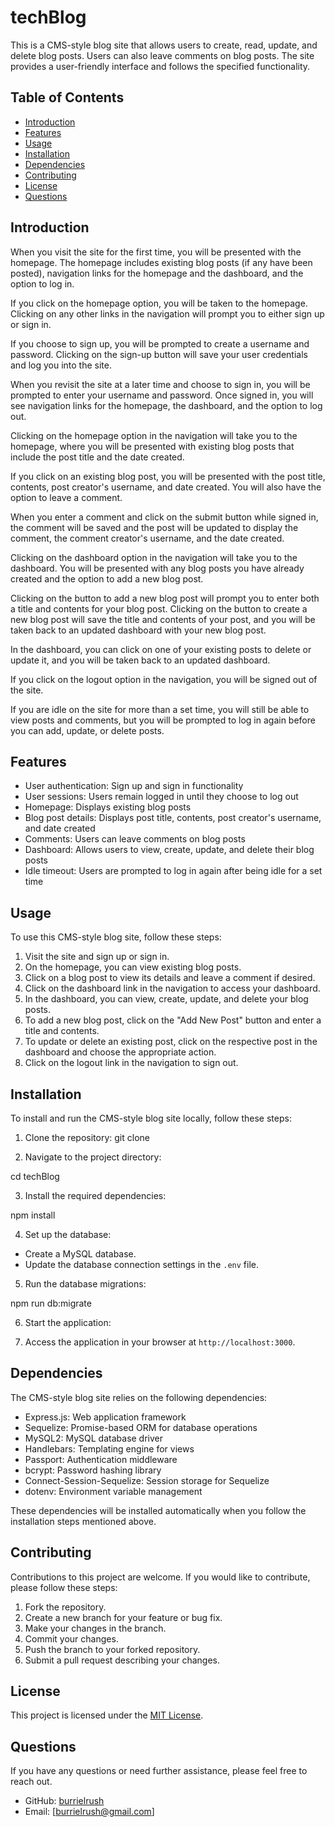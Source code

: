 # techBlog

This is a CMS-style blog site that allows users to create, read, update, and delete blog posts. Users can also leave comments on blog posts. The site provides a user-friendly interface and follows the specified functionality.

## Table of Contents

- [Introduction](#introduction)
- [Features](#features)
- [Usage](#usage)
- [Installation](#installation)
- [Dependencies](#dependencies)
- [Contributing](#contributing)
- [License](#license)
- [Questions](#questions)

## Introduction

When you visit the site for the first time, you will be presented with the homepage. The homepage includes existing blog posts (if any have been posted), navigation links for the homepage and the dashboard, and the option to log in.

If you click on the homepage option, you will be taken to the homepage. Clicking on any other links in the navigation will prompt you to either sign up or sign in.

If you choose to sign up, you will be prompted to create a username and password. Clicking on the sign-up button will save your user credentials and log you into the site.

When you revisit the site at a later time and choose to sign in, you will be prompted to enter your username and password. Once signed in, you will see navigation links for the homepage, the dashboard, and the option to log out.

Clicking on the homepage option in the navigation will take you to the homepage, where you will be presented with existing blog posts that include the post title and the date created.

If you click on an existing blog post, you will be presented with the post title, contents, post creator's username, and date created. You will also have the option to leave a comment.

When you enter a comment and click on the submit button while signed in, the comment will be saved and the post will be updated to display the comment, the comment creator's username, and the date created.

Clicking on the dashboard option in the navigation will take you to the dashboard. You will be presented with any blog posts you have already created and the option to add a new blog post.

Clicking on the button to add a new blog post will prompt you to enter both a title and contents for your blog post. Clicking on the button to create a new blog post will save the title and contents of your post, and you will be taken back to an updated dashboard with your new blog post.

In the dashboard, you can click on one of your existing posts to delete or update it, and you will be taken back to an updated dashboard.

If you click on the logout option in the navigation, you will be signed out of the site.

If you are idle on the site for more than a set time, you will still be able to view posts and comments, but you will be prompted to log in again before you can add, update, or delete posts.

## Features

- User authentication: Sign up and sign in functionality
- User sessions: Users remain logged in until they choose to log out
- Homepage: Displays existing blog posts
- Blog post details: Displays post title, contents, post creator's username, and date created
- Comments: Users can leave comments on blog posts
- Dashboard: Allows users to view, create, update, and delete their blog posts
- Idle timeout: Users are prompted to log in again after being idle for a set time

## Usage

To use this CMS-style blog site, follow these steps:

1. Visit the site and sign up or sign in.
2. On the homepage, you can view existing blog posts.
3. Click on a blog post to view its details and leave a comment if desired.
4. Click on the dashboard link in the navigation to access your dashboard.
5. In the dashboard, you can view, create, update, and delete your blog posts.
6. To add a new blog post, click on the "Add New Post" button and enter a title and contents.
7. To update or delete an existing post, click on the respective post in the dashboard and choose the appropriate action.
8. Click on the logout link in the navigation to sign out.

## Installation

To install and run the CMS-style blog site locally, follow these steps:

1. Clone the repository:
git clone 

2. Navigate to the project directory:

cd techBlog

3. Install the required dependencies:

npm install


4. Set up the database:

- Create a MySQL database.
- Update the database connection settings in the `.env` file.

5. Run the database migrations:

npm run db:migrate


6. Start the application:


7. Access the application in your browser at `http://localhost:3000`.

## Dependencies

The CMS-style blog site relies on the following dependencies:

- Express.js: Web application framework
- Sequelize: Promise-based ORM for database operations
- MySQL2: MySQL database driver
- Handlebars: Templating engine for views
- Passport: Authentication middleware
- bcrypt: Password hashing library
- Connect-Session-Sequelize: Session storage for Sequelize
- dotenv: Environment variable management

These dependencies will be installed automatically when you follow the installation steps mentioned above.

## Contributing

Contributions to this project are welcome. If you would like to contribute, please follow these steps:

1. Fork the repository.
2. Create a new branch for your feature or bug fix.
3. Make your changes in the branch.
4. Commit your changes.
5. Push the branch to your forked repository.
6. Submit a pull request describing your changes.

## License

This project is licensed under the [MIT License](https://opensource.org/licenses/MIT).

## Questions

If you have any questions or need further assistance, please feel free to reach out.

- GitHub: [burrielrush](https://github.com/burrielrush)
- Email: [burrielrush@gmail.com]

